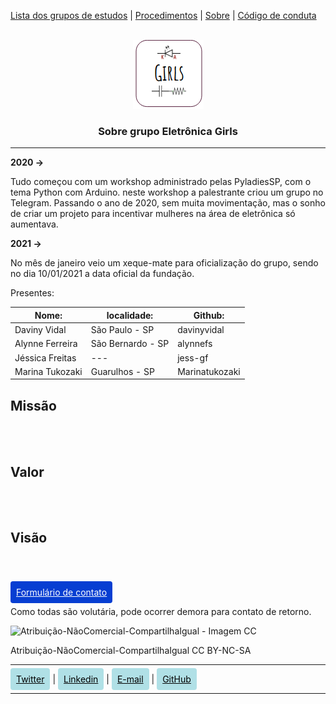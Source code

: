  <a href="https://eletronicagirls.github.io/grupos-estudos/">Lista dos grupos de estudos</a> | <a href="https://github.com/eletronicagirls/eletronicagirls.github.io/wiki">Procedimentos</a> | <a href="https://eletronicagirls.github.io/sobre/">Sobre</a> | 
 <a href="https://github.com/eletronicagirls/codigo-conduta/">Código de conduta</a> 
 <BR><BR>


<div style="text-align:center;">
<img src="../img/favicon.ico" alt="Logo">
  <h3>Sobre grupo Eletrônica Girls</h3>
</div>

---
**2020 ->**

Tudo começou com um workshop administrado pelas PyladiesSP, com o tema Python com Arduino. neste workshop a palestrante criou um grupo no Telegram. Passando o ano de 2020, sem muita movimentação, mas o sonho de criar um projeto para incentivar mulheres na área de eletrônica só aumentava.

**2021 ->**

No mês de janeiro veio um xeque-mate para oficialização do grupo, sendo no dia 10/01/2021 a data oficial da fundação.

Presentes:

|Nome:           |localidade:        |Github:         | 
|---             |---                |---             |
|Daviny Vidal    | São Paulo - SP    | davinyvidal    |
|Alynne Ferreira | São Bernardo - SP | alynnefs       |
|Jéssica Freitas | ---               | jess-gf        |
|Marina Tukozaki | Guarulhos - SP    | Marinatukozaki |


## Missão
<BR><BR>

## Valor
<BR><BR>

## Visão
<BR><BR>
  
<a style="size: 32; Background: #073ED2; color: #fff; padding: 9px; border-radius: 4px;" href="https://forms.gle/SDPHqSZyyVhVXfG">Formulário de contato</a>

Como todas são volutária, pode ocorrer demora para contato de retorno.


![Atribuição-NãoComercial-CompartilhaIgual - Imagem CC](https://licensebuttons.net/l/by-nc-sa/3.0/88x31.png)

Atribuição-NãoComercial-CompartilhaIgual
CC BY-NC-SA

 ---

 <a style="size: 32; Background: #B0E0E6; color: #000; padding: 9px; border-radius: 4px;" href="https://twitter.com/eletronicagirls">Twitter</a> | <a style="size: 32; Background: #B0E0E6; color: #000; padding: 9px; border-radius: 4px;" href="https://www.linkedin.com/company/eletronica-girls">Linkedin</a> | <a style="size: 32; Background: #B0E0E6; color: #000; padding: 9px; border-radius: 4px;" href="mailto:eletronicagirls@gmail.com">E-mail</a> | <a style="size: 32; Background: #B0E0E6; color: #000; padding: 9px; border-radius: 4px;" href="https://github.com/eletronicagirls">GitHub</a>

---
